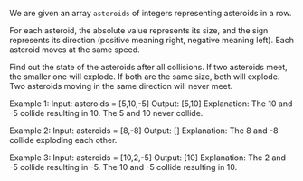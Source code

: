 We are given an array `asteroids` of integers representing asteroids in a row.

For each asteroid, the absolute value represents its size, and the sign represents its direction (positive meaning right, negative meaning left).
Each asteroid moves at the same speed.

Find out the state of the asteroids after all collisions. If two asteroids meet, the smaller one will explode. If both are the same size, both will explode. 
Two asteroids moving in the same direction will never meet.

Example 1:
    Input: asteroids = [5,10,-5]
    Output: [5,10]
    Explanation: The 10 and -5 collide resulting in 10. The 5 and 10 never collide.

Example 2:
    Input: asteroids = [8,-8]
    Output: []
    Explanation: The 8 and -8 collide exploding each other.

Example 3:
    Input: asteroids = [10,2,-5]
    Output: [10]
    Explanation: The 2 and -5 collide resulting in -5. The 10 and -5 collide resulting in 10.

